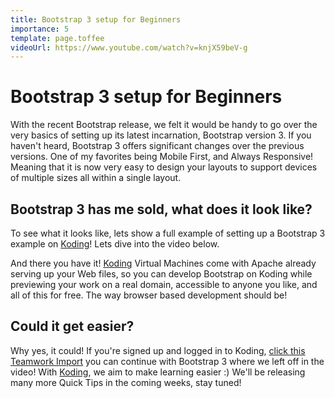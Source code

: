 ```yaml
---
title: Bootstrap 3 setup for Beginners
importance: 5
template: page.toffee
videoUrl: https://www.youtube.com/watch?v=knjX59beV-g
---
```


# Bootstrap 3 setup for Beginners

With the recent Bootstrap release, we felt it would be handy to go over the very basics of setting up its latest incarnation, Bootstrap version 3. If you haven't heard, Bootstrap 3 offers significant changes over the previous versions. One of my favorites being Mobile First, and Always Responsive! Meaning that it is now very easy to design your layouts to support devices of multiple sizes all within a single layout. 

## Bootstrap 3 has me sold, what does it look like?

To see what it looks like, lets show a full example of setting up a Bootstrap 3 example on [Koding](https://koding.com)! Lets dive into the video below. 

And there you have it! [Koding](https://koding.com) Virtual Machines come with Apache already serving up your Web files, so you can develop Bootstrap on Koding while previewing your work on a real domain, accessible to anyone you like, and all of this for free. The way browser based development should be! 

## Could it get easier?

Why yes, it could! If you're signed up and logged in to Koding, [click this Teamwork Import](https://koding.com/Develop/Teamwork?import=http://tinyurl.com/mmszkpd) you can continue with Bootstrap 3 where we left off in the video! With [Koding](https://koding.com), we aim to make learning easier :) We'll be releasing many more Quick Tips in the coming weeks, stay tuned!
